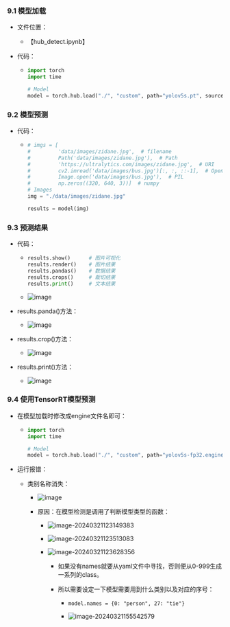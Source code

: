 ### 9.1 模型加载

* 文件位置：

  * 【hub_detect.ipynb】

* 代码：

  * ```python
    import torch
    import time
    
    # Model
    model = torch.hub.load("./", "custom", path="yolov5s.pt", source="local")
    ```

### 9.2 模型预测

* 代码：

  * ```python
    # imgs = [
    #         'data/images/zidane.jpg',  # filename
    #         Path('data/images/zidane.jpg'),  # Path
    #         'https://ultralytics.com/images/zidane.jpg',  # URI
    #         cv2.imread('data/images/bus.jpg')[:, :, ::-1],  # OpenCV
    #         Image.open('data/images/bus.jpg'),  # PIL
    #         np.zeros((320, 640, 3))]  # numpy
    # Images
    img = "./data/images/zidane.jpg"
    
    results = model(img)
    ```

### 9.3 预测结果

* 代码：

  * ```python
    results.show()		# 图片可视化
    results.render()	# 图片结果
    results.pandas()	# 数据结果
    results.crops()		# 裁切结果
    results.print()		# 文本结果
    ```

  * ![image](https://github.com/CoderSuHang/TensorRT-Learning-Note/assets/104765251/b8fb3066-75ff-4cd5-9e2a-611661d3855e)


* results.panda()方法：

  * ![image](https://github.com/CoderSuHang/TensorRT-Learning-Note/assets/104765251/c27979ac-1090-4170-a30e-e79f6dd06a4c)


* results.crop()方法：

  * ![image](https://github.com/CoderSuHang/TensorRT-Learning-Note/assets/104765251/a5fde659-2136-48b5-a37e-aa202d9e2c18)


* results.print()方法：

  * ![image](https://github.com/CoderSuHang/TensorRT-Learning-Note/assets/104765251/84ac15f0-7af0-4481-8e2e-9f598da9e731)


### 9.4 使用TensorRT模型预测

* 在模型加载时修改成engine文件名即可：

  * ```python
    import torch
    import time
    
    # Model
    model = torch.hub.load("./", "custom", path="yolov5s-fp32.engine", source="local")
    ```

* 运行报错：

  * 类别名称消失：

    * ![image](https://github.com/CoderSuHang/TensorRT-Learning-Note/assets/104765251/0c08167b-cd2e-4657-a0ee-ec7db1063dd8)


    * 原因：在模型检测是调用了判断模型类型的函数：

      * ![image-20240321123149383](C:\Users\10482\AppData\Roaming\Typora\typora-user-images\image-20240321123149383.png)

      * ![image-20240321123513083](C:\Users\10482\AppData\Roaming\Typora\typora-user-images\image-20240321123513083.png)

      * ![image-20240321123628356](C:\Users\10482\AppData\Roaming\Typora\typora-user-images\image-20240321123628356.png)

        * 如果没有names就要从yaml文件中寻找，否则便从0-999生成一系列的class。

        * 所以需要设定一下模型需要用到什么类别以及对应的序号：

          * ```pytho
            model.names = {0: "person", 27: "tie"}
            ```

          * ![image-20240321155542579](C:\Users\10482\AppData\Roaming\Typora\typora-user-images\image-20240321155542579.png)
